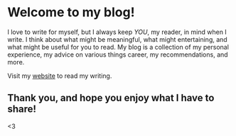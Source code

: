 
# Welcome to my blog!

I love to write for myself, but 
I always keep *YOU*, my reader, 
in mind when I write. 
I think about what might be 
meaningful, 
what might entertaining, 
and what might be useful for you 
to read. My blog is a collection of my personal experience, my advice on various things career,
 my recommendations, and more.

Visit my [website](https://www.rajiraj.com/blog) 
to read my writing. 

## Thank you, and hope you enjoy what I have to share!

<3
